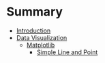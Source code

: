 # Summary

* [Introduction](README.md)
* [Data Visualization](data-visualization.md)
  * [Matplotlib](data-visualization/matplotlib.md)
    * [Simple Line and Point](data-visualization/matplotlib/simple-line-and-point.md)

